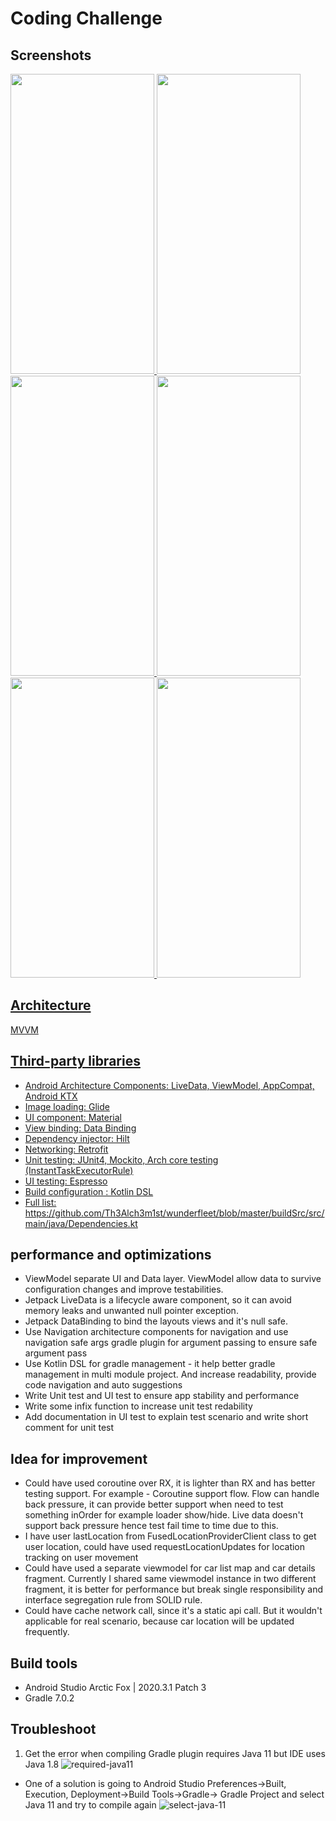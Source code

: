 # Coding Challenge

## Screenshots
<a href="url"><img src="https://user-images.githubusercontent.com/35175271/144422867-eca822a4-07cd-4732-94f7-21b889ec04de.png" height="480" width="230" />
<a href="url"><img src="https://user-images.githubusercontent.com/35175271/144423003-f7e54364-3889-4b89-873b-8fcff2c85ea9.png" height="480" width="230" />
<a href="url"><img src="https://user-images.githubusercontent.com/35175271/144423120-300ea56f-2b5c-44bb-97d6-420c68315ebd.png" height="480" width="230" />
<a href="url"><img src="https://user-images.githubusercontent.com/35175271/144423244-de024adf-ed08-4fef-803d-5713466bf929.png" height="480" width="230" />
<a href="url"><img src="https://user-images.githubusercontent.com/35175271/144423347-0cd412fd-8ff7-4355-85eb-16fdcbb4bbae.png" height="480" width="230" />
<a href="url"><img src="https://user-images.githubusercontent.com/35175271/144423423-c9fdebc5-d45c-4427-999b-58088061e352.png" height="480" width="230" />

## Architecture
MVVM

## Third-party libraries
- Android Architecture Components: LiveData, ViewModel, AppCompat, Android KTX
- Image loading: Glide
- UI component: Material
- View binding: Data Binding
- Dependency injector: Hilt
- Networking: Retrofit
- Unit testing: JUnit4, Mockito, Arch core testing (InstantTaskExecutorRule)
- UI testing: Espresso
- Build configuration : Kotlin DSL
- Full list: https://github.com/Th3Alch3m1st/wunderfleet/blob/master/buildSrc/src/main/java/Dependencies.kt

## performance and optimizations
- ViewModel separate UI and Data layer. ViewModel allow data to survive configuration changes and improve testabilities.
- Jetpack LiveData is a lifecycle aware component, so it can avoid memory leaks and unwanted null pointer exception.
- Jetpack DataBinding to bind the layouts views and it's null safe.
- Use Navigation architecture components for navigation and use navigation safe args gradle plugin for argument passing to ensure safe argument pass
- Use Kotlin DSL for gradle management - it help better gradle management in multi module project. And increase readability, provide code navigation and auto suggestions
- Write Unit test and UI test to ensure app stability and performance
- Write some infix function to increase unit test redability
- Add documentation in UI test to explain test scenario and write short comment for unit test

## Idea for improvement
- Could have used coroutine over RX, it is lighter than RX and has better testing support. For example - Coroutine support flow. Flow can handle back pressure, it can provide better support when need to test something inOrder for example loader show/hide. Live data doesn't support back pressure hence test fail time to time due to this.
- I have user lastLocation from FusedLocationProviderClient class to get user location, could have used requestLocationUpdates for location tracking on user movement
- Could have used a separate viewmodel for car list map and car details fragment. Currently I shared same viewmodel instance in two different fragment, it is better for performance but break single responsibility and interface segregation rule from SOLID rule.
- Could have cache network call, since it's a static api call. But it wouldn't applicable for real scenario, because car location will be updated frequently.

## Build tools
- Android Studio Arctic Fox | 2020.3.1 Patch 3
- Gradle 7.0.2

## Troubleshoot
1. Get the error when compiling Gradle plugin requires Java 11 but IDE uses Java 1.8 ![required-java11](https://user-images.githubusercontent.com/35175271/144035750-16757d5e-2fa1-4e9a-8007-9ca0d8ba1239.png)

- One of a solution is going to Android Studio Preferences->Built, Execution, Deployment->Build Tools->Gradle-> Gradle Project and select Java 11 and try to compile again
![select-java-11](https://user-images.githubusercontent.com/35175271/144036093-103e7a65-52cf-4e56-b39b-5d4fbfcda64a.png)
